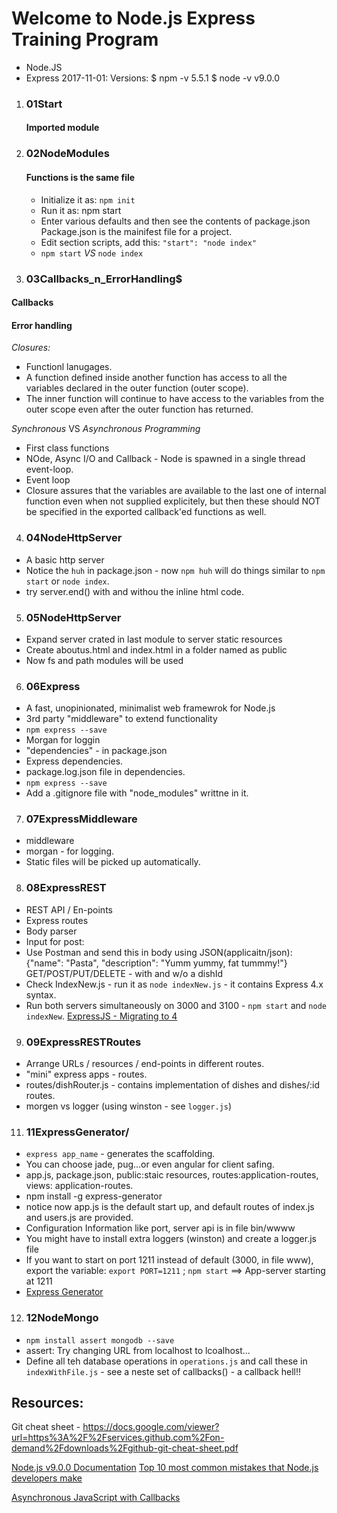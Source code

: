Welcome to Node.js Express Training Program
==============================================
* Node.JS
* Express
2017-11-01: Versions: 
    $ npm -v 
    5.5.1 
    $ node -v 
    v9.0.0 


1. ### 01Start
   #### Imported module 

2. ### 02NodeModules 
    #### Functions is the same file 
    - Initialize it as: `npm init` 
    - Run it as: npm start 
    * Enter various defaults and then see the contents of package.json 
    Package.json is the mainifest file for a project. 
    * Edit section scripts, add this:     `"start": "node index"` 
    - `npm start` _VS_ `node index` 

    
3. ### 03Callbacks_n_ErrorHandling$
#### Callbacks
#### Error handling
*Closures:* 
- Functionl lanugages.
- A function defined inside another function has access to all the variables declared in the outer function (outer scope). 
- The inner function will continue to have access to the variables from the outer scope even after the outer function has returned. 

*Synchronous* VS *Asynchronous Programming*
- First class functions 
- NOde, Async I/O and Callback - Node is spawned in a single thread event-loop.
- Event loop
- Closure assures that the variables are available to the last one of internal function even when not supplied explicitely, but then these should NOT be specified in the exported callback'ed functions as well.

4. ###   04NodeHttpServer
- A basic http server
- Notice the `huh` in package.json - now `npm huh` will do things similar to `npm start` or `node index`.
- try server.end() with and withou the inline html code.


5. ###   05NodeHttpServer
- Expand server crated in last module to server static resources 
- Create aboutus.html and index.html in a folder named as public
- Now fs and path modules will be used

6. ### 06Express
- A fast, unopinionated, minimalist web framewrok for Node.js
- 3rd party "middleware" to extend functionality
- `npm express --save`
- Morgan for loggin
- "dependencies" - in package.json
- Express dependencies.
- package.log.json file in dependencies.
- `npm express --save`
- Add a .gitignore file with "node_modules" writtne in it.

7. ### 07ExpressMiddleware
- middleware 
- morgan - for logging.
- Static files will be picked up automatically.

8. ### 08ExpressREST
- REST API / En-points
- Express routes
- Body parser
- Input for post:
- Use Postman and send this in body using JSON(applicaitn/json):
    {"name": "Pasta", "description": "Yumm yummy, fat tummmy!"}
    GET/POST/PUT/DELETE - with and w/o a dishId
- Check IndexNew.js - run it as `node indexNew.js` - it contains Express 4.x syntax.
- Run both servers simultaneously on 3000 and 3100 - `npm start` and `node indexNew`.
[ExpressJS - Migrating to 4](https://expressjs.com/en/guide/migrating-4.html#core-changes)

9. ### 09ExpressRESTRoutes 
- Arrange URLs / resources / end-points in different routes.
- "mini" express apps - routes.
- routes/dishRouter.js - contains implementation of dishes and dishes/:id routes.
- morgen vs logger (using winston - see `logger.js`)



11. ### 11ExpressGenerator/
 - `express app_name` - generates the scaffolding.
 - You can choose jade, pug...or even angular for client safing.
 - app.js, package.json, public:staic resources, routes:application-routes, views: application-routes.
  - npm install -g express-generator
  - notice now app.js is the default start up, and default routes of index.js and users.js are provided.
  - Configuration Information like port, server api is in file bin/wwww
  - You might have to install extra loggers (winston) and create a logger.js file
  - If you want to start on port 1211 instead of default (3000, in file www), export the variable: `export PORT=1211` ; `npm start` ==> App-server starting at 1211
  - [Express Generator](http://expressjs.com/en/starter/generator.html)


12. ### 12NodeMongo
- `npm install assert mongodb --save`
- assert: Try changing URL from localhost to lcoalhost... 
- Define all teh database operations in `operations.js` and call these in `indexWithFile.js` - see a neste set of callbacks() - a callback hell!!

## Resources:
Git cheat sheet - <https://docs.google.com/viewer?url=https%3A%2F%2Fservices.github.com%2Fon-demand%2Fdownloads%2Fgithub-git-cheat-sheet.pdf>

[Node.js v9.0.0 Documentation](https://nodejs.org/api/modules.html)
[Top 10 most common mistakes that Node.js developers make](https://www.toptal.com/nodejs/top-10-common-nodejs-developer-mistakes)

[Asynchronous JavaScript with Callbacks](https://brandonwamboldt.ca/asynchronous-javascript-with-callbacks-1769/)